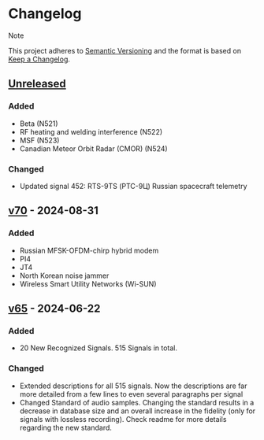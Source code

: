 # Changelog

> [!NOTE]  
> This project adheres to [Semantic Versioning](https://semver.org/spec/v2.0.0.html) and the format is based on [Keep a Changelog](https://keepachangelog.com/en/1.0.0/).

## [Unreleased]

### Added
- Beta (N521)
- RF heating and welding interference (N522)
- MSF (N523)
- Canadian Meteor Orbit Radar (CMOR) (N524)

### Changed
- Updated signal 452: RTS-9TS (РТС-9Ц) Russian spacecraft telemetry

## [v70] - 2024-08-31

### Added
- Russian MFSK-OFDM-chirp hybrid modem
- PI4
- JT4
- North Korean noise jammer
- Wireless Smart Utility Networks (Wi-SUN)

## [v65] - 2024-06-22

### Added
- 20 New Recognized Signals. 515 Signals in total.

### Changed
- Extended descriptions for all 515 signals. Now the descriptions are far more detailed from a few lines to even several paragraphs per signal
- Changed Standard of audio samples. Changing the standard results in a decrease in database size and an overall increase in the fidelity (only for signals with lossless recording). Check readme for more details regarding the new standard.


<!-- Links definitions -->
[Unreleased]: https://github.com/AresValley/Artemis/compare/v70...HEAD
[v70]: https://github.com/AresValley/Artemis/releases/tag/v70
[v65]: https://github.com/AresValley/Artemis/releases/tag/v65
